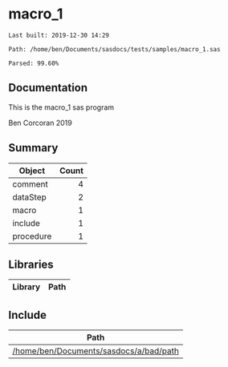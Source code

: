# macro_1
`Last built: 2019-12-30 14:29`

`Path: /home/ben/Documents/sasdocs/tests/samples/macro_1.sas`

`Parsed: 99.60%`

## Documentation

This is the macro_1 sas program
 
Ben Corcoran 2019

## Summary 

| Object | Count | 
| --- | ---: | 
| comment | 4 |
| dataStep | 2 |
| macro | 1 |
| include | 1 |
| procedure | 1 |


## Libraries
| Library | Path | 
| --- | --- | 


## Include
| Path | 
| --- | 
| [/home/ben/Documents/sasdocs/a/bad/path](file:///home/ben/Documents/sasdocs/a/bad/path) |
